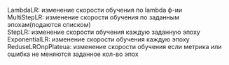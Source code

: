 LambdaLR: изменение скорости обучения по lambda ф-ии  
MultiStepLR: изменение скорости обучения по заданным эпохам(подаются списком)   
StepLR: изменение скорости обучения каждую заданную эпоху  
ExponentialLR: изменение скорости обучения каждую эпоху  
ReduseLROnpPlateua: изменение скорости обучения если метрика или ошибка не меняются заданное кол-во эпох  

